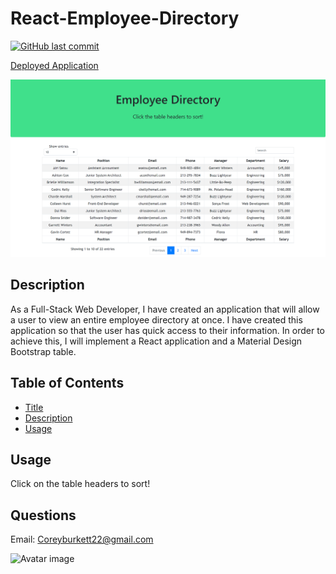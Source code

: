 # React-Employee-Directory

[![GitHub last commit](https://img.shields.io/github/last-commit/cburkett22/React-Employee-Directory)]()

[Deployed Application](https://cburkett22.github.io/React-Employee-Directory/)

![Application Screenshot](./public/screenshot.png)

## Description
As a Full-Stack Web Developer, I have created an application that will allow a user to view an entire employee directory at once. I have created this application so that the user has quick access to their information. In order to achieve this, I will implement a React application and a Material Design Bootstrap table.

## Table of Contents

* [Title](#Title)
* [Description](#Description)
* [Usage](#Usage)

## Usage
Click on the table headers to sort!

## Questions
Email: Coreyburkett22@gmail.com

![Avatar image](https://avatars3.githubusercontent.com/u/63064602?v=4/to/img.png)